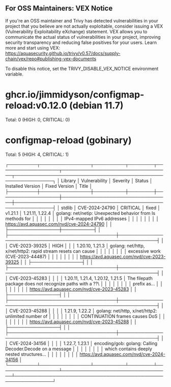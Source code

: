 
For OSS Maintainers: VEX Notice
--------------------------------
If you're an OSS maintainer and Trivy has detected vulnerabilities in your project that you believe are not actually exploitable, consider issuing a VEX (Vulnerability Exploitability eXchange) statement.
VEX allows you to communicate the actual status of vulnerabilities in your project, improving security transparency and reducing false positives for your users.
Learn more and start using VEX: https://aquasecurity.github.io/trivy/v0.57/docs/supply-chain/vex/repo#publishing-vex-documents

To disable this notice, set the TRIVY_DISABLE_VEX_NOTICE environment variable.


ghcr.io/jimmidyson/configmap-reload:v0.12.0 (debian 11.7)
=========================================================
Total: 0 (HIGH: 0, CRITICAL: 0)


configmap-reload (gobinary)
===========================
Total: 5 (HIGH: 4, CRITICAL: 1)

┌─────────┬────────────────┬──────────┬────────┬───────────────────┬──────────────────────────────────┬──────────────────────────────────────────────────────────────┐
│ Library │ Vulnerability  │ Severity │ Status │ Installed Version │          Fixed Version           │                            Title                             │
├─────────┼────────────────┼──────────┼────────┼───────────────────┼──────────────────────────────────┼──────────────────────────────────────────────────────────────┤
│ stdlib  │ CVE-2024-24790 │ CRITICAL │ fixed  │ v1.21.1           │ 1.21.11, 1.22.4                  │ golang: net/netip: Unexpected behavior from Is methods for   │
│         │                │          │        │                   │                                  │ IPv4-mapped IPv6 addresses                                   │
│         │                │          │        │                   │                                  │ https://avd.aquasec.com/nvd/cve-2024-24790                   │
│         ├────────────────┼──────────┤        │                   ├──────────────────────────────────┼──────────────────────────────────────────────────────────────┤
│         │ CVE-2023-39325 │ HIGH     │        │                   │ 1.20.10, 1.21.3                  │ golang: net/http, x/net/http2: rapid stream resets can cause │
│         │                │          │        │                   │                                  │ excessive work (CVE-2023-44487)                              │
│         │                │          │        │                   │                                  │ https://avd.aquasec.com/nvd/cve-2023-39325                   │
│         ├────────────────┤          │        │                   ├──────────────────────────────────┼──────────────────────────────────────────────────────────────┤
│         │ CVE-2023-45283 │          │        │                   │ 1.20.11, 1.21.4, 1.20.12, 1.21.5 │ The filepath package does not recognize paths with a \??\    │
│         │                │          │        │                   │                                  │ prefix as...                                                 │
│         │                │          │        │                   │                                  │ https://avd.aquasec.com/nvd/cve-2023-45283                   │
│         ├────────────────┤          │        │                   ├──────────────────────────────────┼──────────────────────────────────────────────────────────────┤
│         │ CVE-2023-45288 │          │        │                   │ 1.21.9, 1.22.2                   │ golang: net/http, x/net/http2: unlimited number of           │
│         │                │          │        │                   │                                  │ CONTINUATION frames causes DoS                               │
│         │                │          │        │                   │                                  │ https://avd.aquasec.com/nvd/cve-2023-45288                   │
│         ├────────────────┤          │        │                   ├──────────────────────────────────┼──────────────────────────────────────────────────────────────┤
│         │ CVE-2024-34156 │          │        │                   │ 1.22.7, 1.23.1                   │ encoding/gob: golang: Calling Decoder.Decode on a message    │
│         │                │          │        │                   │                                  │ which contains deeply nested structures...                   │
│         │                │          │        │                   │                                  │ https://avd.aquasec.com/nvd/cve-2024-34156                   │
└─────────┴────────────────┴──────────┴────────┴───────────────────┴──────────────────────────────────┴──────────────────────────────────────────────────────────────┘

